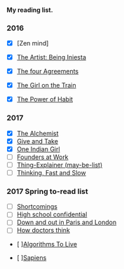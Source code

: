 #### My reading list.

### 2016 
- [x] [Zen mind]
- [x] [The Artist: Being Iniesta](https://www.amazon.ca/The-Artist/dp/147223233X)
- [x] [The four Agreements](https://www.amazon.ca/Four-Agreements-Practical-Personal-Freedom/dp/1878424319/ref=sr_1_1?s=books&ie=UTF8&qid=1489898707&sr=1-1&keywords=The+four+Agreements)
- [x] [The Girl on the Train](https://www.amazon.com/Girl-Train-Paula-Hawkins/dp/1594634025/ref=sr_1_1?s=books&ie=UTF8&qid=1489899320&sr=1-1&keywords=the+girl+on+the+train)
- [x] [The Power of Habit](https://www.amazon.ca/Power-Habit-What-Life-Business/dp/0385669763/ref=pd_sim_14_1?_encoding=UTF8&psc=1&refRID=3HYM6CS3DWKF80NGWT1C)


### 2017 
- [x] [The Alchemist](https://www.amazon.ca/Alchemist-Paulo-Coelho-ebook/dp/B00U6SFUSS/ref=sr_1_1?s=books&ie=UTF8&qid=1489898691&sr=1-1&keywords=the+alchemist) 
- [x] [Give and Take](https://www.amazon.ca/Give-Take-Helping-Others-Success/dp/0670026557/ref=sr_1_1?s=books&ie=UTF8&qid=1489898679&sr=1-1&keywords=give+and+take) 
- [x] [One Indian Girl](https://www.amazon.com/One-Indian-Girl-Chetan-Bhagat/dp/8129142147) 
- [ ] [Founders at Work](https://www.amazon.ca/Founders-Work-Stories-Startups-Early/dp/1430210788)
- [ ] [Thing-Explainer (may-be-list)]()
- [ ] [Thinking, Fast and Slow](https://www.amazon.ca/Thinking-Fast-Slow-Daniel-Kahneman/dp/0385676530/ref=sr_1_2?ie=UTF8&qid=1489899665) 

### 2017 Spring to-read list 

- [ ] [Shortcomings](http://amzn.to/2mETqyq)
- [ ] [High school confidential](https://www.amazon.com/High-School-Confidential-Secrets-Undercover/dp/074328366X/ref=sr_1_1?s=books&ie=UTF8&qid=1489899159&sr=1-1&keywords=High+school+confidential)
- [ ] [Down and out in Paris and London](https://www.amazon.com/Down-Paris-London-George-Orwell/dp/015626224X/ref=sr_1_1?s=books&ie=UTF8&qid=1489899179&sr=1-1&keywords=Down+and+out+in+Paris+and+London)
- [ ] [How doctors think](https://www.amazon.com/How-Doctors-Think-Jerome-Groopman/dp/0547053649/ref=sr_1_1?s=books&ie=UTF8&qid=1489899197&sr=1-1&keywords=how+doctors+think)

- [ ][Algorithms To Live](https://www.amazon.ca/Algorithms-Live-Computer-Science-Decisions/dp/1627790365)

- [ ][Sapiens](https://www.amazon.ca/Sapiens-Humankind-Yuval-Noah-Harari/dp/077103850X)

